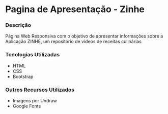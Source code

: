 # Pagina de Apresentação - Zinhe

### Descrição
Página Web Responsiva com o objetivo de apresentar informações sobre a Aplicação ZINHE, um repositório de videos de receitas culinárias

### Tcnologias Utilizadas
- HTML 
- CSS
- Bootstrap

### Outros Recursos Utilizados
- Imagens por Undraw
- Google Fonts
